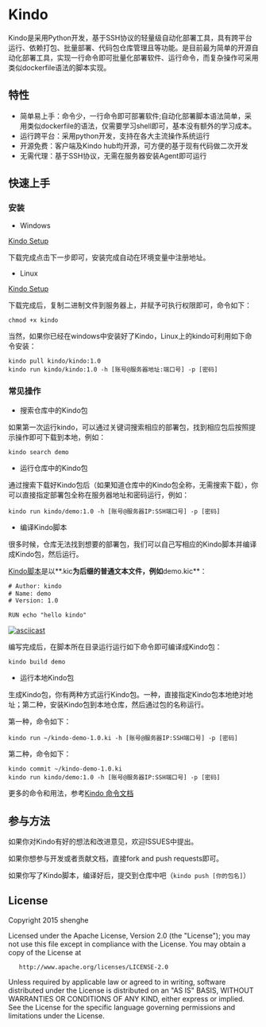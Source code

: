 # Kindo

Kindo是采用Python开发，基于SSH协议的轻量级自动化部署工具，具有跨平台运行、依赖打包、批量部署、代码包仓库管理且等功能。是目前最为简单的开源自动化部署工具，实现一行命令即可批量化部署软件、运行命令，而复杂操作可采用类似dockerfile语法的脚本实现。

## 特性

* 简单易上手：命令少，一行命令即可部署软件;自动化部署脚本语法简单，采用类似dockerfile的语法，仅需要学习shell即可，基本没有额外的学习成本。
* 运行跨平台：采用python开发，支持在各大主流操作系统运行
* 开源免费：客户端及Kindo hub均开源，可方便的基于现有代码做二次开发
* 无需代理：基于SSH协议，无需在服务器安装Agent即可运行

## 快速上手

### 安装

* Windows

[Kindo Setup](https://github.com/shenghe/kindo/blob/master/bin/kindo_setup.exe?raw=true)

下载完成点击下一步即可，安装完成自动在环境变量中注册地址。

* Linux

[Kindo Setup](https://github.com/shenghe/kindo/blob/master/bin/kindo?raw=true)

下载完成后，复制二进制文件到服务器上，并赋予可执行权限即可，命令如下：

```shell
chmod +x kindo
```

当然，如果你已经在windows中安装好了Kindo，Linux上的kindo可利用如下命令安装：

```shell
kindo pull kindo/kindo:1.0
kindo run kindo/kindo:1.0 -h [账号@服务器地址:端口号] -p [密码]
```


### 常见操作

* 搜索仓库中的Kindo包

如果第一次运行kindo，可以通过关键词搜索相应的部署包，找到相应包后按照提示操作即可下载到本地，例如：

```shell
kindo search demo
```


* 运行仓库中的Kindo包

通过搜索下载好Kindo包后（如果知道仓库中的Kindo包全称，无需搜索下载），你可以直接指定部署包全称在服务器地址和密码运行，例如：

```shell
kindo run kindo/demo:1.0 -h [账号@服务器IP:SSH端口号] -p [密码]
```


* 编译Kindo脚本

很多时候，仓库无法找到想要的部署包，我们可以自己写相应的Kindo脚本并编译成Kindo包，然后运行。

[Kindo脚本](https://github.com/shenghe/kindo/wiki/%E5%A6%82%E4%BD%95%E5%86%99%E8%87%AA%E5%8A%A8%E5%8C%96%E9%83%A8%E7%BD%B2%E8%84%9A%E6%9C%AC)是以**.kic**为后缀的普通文本文件，例如**demo.kic**：

```txt
# Author: kindo
# Name: demo
# Version: 1.0

RUN echo "hello kindo"
```

[![asciicast](https://asciinema.org/a/6rr125cmvc3z8cmab4debwbag.png)](https://asciinema.org/a/0bmxfi5r3l8tw2w4fr7zg5juf)

编写完成后，在脚本所在目录运行运行如下命令即可编译成Kindo包：

```shell
kindo build demo
```

* 运行本地Kindo包

生成Kindo包，你有两种方式运行Kindo包。一种，直接指定Kindo包本地绝对地址；第二种，安装Kindo包到本地仓库，然后通过包的名称运行。

第一种，命令如下：

```shell
kindo run ~/kindo-demo-1.0.ki -h [账号@服务器IP:SSH端口号] -p [密码]
```

第二种，命令如下：

```shell
kindo commit ~/kindo-demo-1.0.ki
kindo run kindo/demo:1.0 -h [账号@服务器IP:SSH端口号] -p [密码]
```

更多的命令和用法，参考[Kindo 命令文档](https://github.com/shenghe/kindo/wiki/%E5%A6%82%E4%BD%95%E6%89%A7%E8%A1%8CKINDO%E5%91%BD%E4%BB%A4)


## 参与方法

如果你对Kindo有好的想法和改进意见，欢迎ISSUES中提出。

如果你想参与开发或者贡献文档，直接fork and push requests即可。

如果你写了Kindo脚本，编译好后，提交到仓库中吧（`kindo push [你的包名]`）


## License

Copyright 2015 shenghe

Licensed under the Apache License, Version 2.0 (the "License");
you may not use this file except in compliance with the License.
You may obtain a copy of the License at

       http://www.apache.org/licenses/LICENSE-2.0

Unless required by applicable law or agreed to in writing, software
distributed under the License is distributed on an "AS IS" BASIS,
WITHOUT WARRANTIES OR CONDITIONS OF ANY KIND, either express or implied.
See the License for the specific language governing permissions and
limitations under the License.

